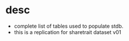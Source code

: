 # desc

- complete list of tables used to populate stdb.
- this is a replication for sharetrait dataset v01
